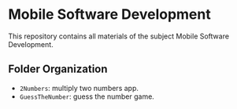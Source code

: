 # Mobile Software Development
This repository contains all materials of the subject Mobile Software Development.

## Folder Organization
- ``2Numbers``: multiply two numbers app.
- ``GuessTheNumber``: guess the number game.
